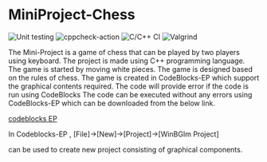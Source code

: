 # MiniProject-Chess

![Unit testing](https://github.com/stepin104484/MiniProject-Chess1/workflows/Unit%20testing/badge.svg)
![cppcheck-action](https://github.com/stepin104484/MiniProject-Chess1/workflows/cppcheck-action/badge.svg)
![C/C++ CI](https://github.com/stepin104484/MiniProject-Chess1/workflows/C/C++%20CI/badge.svg)
![Valgrind](https://github.com/stepin104484/MiniProject-Chess1/workflows/Valgrind/badge.svg)









The Mini-Project is a game of chess that can be played by two players using keyboard.
The project is made using C++ programming language.
The game is started by moving white pieces. The game is designed based on the rules of chess.
The game is created in CodeBlocks-EP which support the graphical contents required.
The code will provide error if the code is run using CodeBlocks
The code can be executed without any errors using CodeBlocks-EP which can be downloaded from
the below link.

[codeblocks EP](http://codeblocks.codecutter.org/)

In Codeblocks-EP , [File]->[New]->[Project]->[WinBGIm Project] 

can be used to create new project consisting of graphical components.
